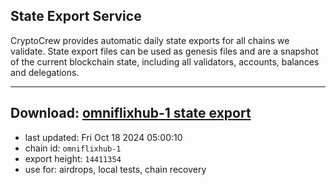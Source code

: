 ## State Export Service
CryptoCrew provides automatic daily state exports for all chains we validate. State export files can be used as genesis files and are a snapshot of the current blockchain state, including all validators, accounts, balances and delegations.

---
**Download: [omniflixhub-1 state export](https://dl-eu2.ccvalidators.com/SERVICE/omniflixhub/omniflixhub-1_export_14411354.json)**
---

- last updated: Fri Oct 18 2024 05:00:10
- chain id: `omniflixhub-1`
- export height: `14411354`
- use for: airdrops, local tests, chain recovery
